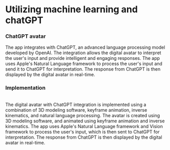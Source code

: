 # Utilizing machine learning and chatGPT

### ChatGPT avatar

The app integrates with ChatGPT, an advanced language processing model developed by OpenAI. The integration allows the digital avatar to interpret the user's input and provide intelligent and engaging responses. The app uses Apple's Natural Language framework to process the user's input and send it to ChatGPT for interpretation. The response from ChatGPT is then displayed by the digital avatar in real-time.

### Implementation

\
The digital avatar with ChatGPT integration is implemented using a combination of 3D modeling software, keyframe animation, inverse kinematics, and natural language processing. The avatar is created using 3D modeling software, and animated using keyframe animation and inverse kinematics. The app uses Apple's Natural Language framework and Vision framework to process the user's input, which is then sent to ChatGPT for interpretation. The response from ChatGPT is then displayed by the digital avatar in real-time.

### &#x20; 
